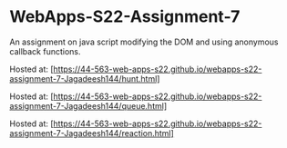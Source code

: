 # WebApps-S22-Assignment-7

An assignment on java script modifying the DOM and using anonymous callback functions.

Hosted at: [https://44-563-web-apps-s22.github.io/webapps-s22-assignment-7-Jagadeesh144/hunt.html]

Hosted at: [https://44-563-web-apps-s22.github.io/webapps-s22-assignment-7-Jagadeesh144/queue.html]

Hosted at: [https://44-563-web-apps-s22.github.io/webapps-s22-assignment-7-Jagadeesh144/reaction.html]